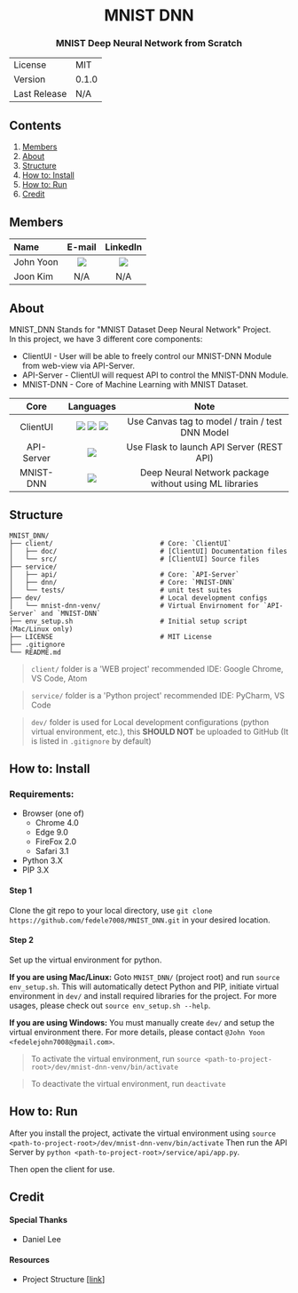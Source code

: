 <p align="center">
  <H1 align="center">MNIST DNN</H1>
  <H3 align="center">MNIST Deep Neural Network from Scratch</H3>
  <table align="center">
    <tbody>
      <tr>
        <td>License</th>
        <td>MIT</th>
      </tr>
      <tr>
        <td>Version</td>
        <td>0.1.0</td>
      </tr>
      <tr>
        <td>Last Release</td>
        <td>N/A</td>
      </tr>
    </tbody>
  </table>
</p>

## Contents
1. <a href="#members">Members</a>
2. <a href="#about">About</a>
3. <a href="#structure">Structure</a>
4. <a href="#install">How to: Install</a>
5. <a href="#run">How to: Run</a>
6. <a href="#credit">Credit</a>

## <div id="members">Members</div>
| Name | E-mail | LinkedIn |
| :--- | :---: | :---: |
| John Yoon | <a href="mailto:fedelejohn7008@gmail.com" target="_blank"><img src="https://img.shields.io/badge/Email-fedelejohn7008@gmail.com-FFFFFF?style=flat&logo=Gmail&logoColor=EA4335"/></a> | <a href="https://www.linkedin.com/in/john-yoon-33b8771a8/" target="_blank"><img src="https://img.shields.io/badge/LinkedIn-John Yoon-FFFFFF?style=flat&logo=LinkedIn&logoColor=0A66C2"/></a> |
| Joon Kim | N/A | N/A |

## <div id="about">About</div>
MNIST_DNN Stands for "MNIST Dataset Deep Neural Network" Project. \
In this project, we have 3 different core components: 
* ClientUI - User will be able to freely control our MNIST-DNN Module from web-view via API-Server.
* API-Server - ClientUI will request API to control the MNIST-DNN Module.
* MNIST-DNN - Core of Machine Learning with MNIST Dataset.

| Core | Languages | Note |
| :---: | :---: | :---: |
| ClientUI   | <img src="https://img.shields.io/badge/HTML-E34F26?style=flat&logo=HTML5&logoColor=FFFFFF"/> <img src="https://img.shields.io/badge/CSS-1572B6?style=flat&logo=CSS3&logoColor=FFFFFF"/> <img src="https://img.shields.io/badge/JavaScript-F7DF1E?style=flat&logo=JavaScript&logoColor=FFFFFF"/>  | Use Canvas tag to model / train / test DNN Model |
| API-Server | <img src="https://img.shields.io/badge/PYTHON-3776AB?style=flat&logo=Python&logoColor=FFFFFF"/> | Use Flask to launch API Server (REST API) |
| MNIST-DNN | <img src="https://img.shields.io/badge/PYTHON-3776AB?style=flat&logo=Python&logoColor=FFFFFF"/> | Deep Neural Network package without using ML libraries | 

## <div id="structure">Structure<div>
```
MNIST_DNN/
├── client/                           # Core: `ClientUI`
│   ├── doc/                          # [ClientUI] Documentation files
│   └── src/                          # [ClientUI] Source files
├── service/
│   ├── api/                          # Core: `API-Server`
│   ├── dnn/                          # Core: `MNIST-DNN`
│   └── tests/                        # unit test suites
├── dev/                              # Local development configs
│   └── mnist-dnn-venv/               # Virtual Envirnoment for `API-Server` and `MNIST-DNN`
├── env_setup.sh                      # Initial setup script (Mac/Linux only)
├── LICENSE                           # MIT License
├── .gitignore
└── README.md
```

> `client/` folder is a 'WEB project' recommended IDE: Google Chrome, VS Code, Atom

> `service/` folder is a 'Python project' recommended IDE: PyCharm, VS Code

> `dev/` folder is used for Local development configurations (python virtual environment, etc.), this **SHOULD NOT** be uploaded to GitHub (It is listed in `.gitignore` by default)
## <div id="install">How to: Install<div>
### Requirements:
* Browser (one of)
  * Chrome 4.0
  * Edge 9.0
  * FireFox 2.0
  * Safari 3.1
* Python 3.X
* PIP 3.X

#### Step 1
Clone the git repo to your local directory, use `git clone https://github.com/fedele7008/MNIST_DNN.git` in your desired location.

#### Step 2
Set up the virtual environment for python.

**If you are using Mac/Linux:**
Goto `MNIST_DNN/` (project root) and run `source env_setup.sh`. This will automatically detect Python and PIP, initiate virtual environment in `dev/` and install required libraries for the project. For more usages, please check out `source env_setup.sh --help`.

**If you are using Windows:**
You must manually create `dev/` and setup the virtual environment there. For more details, please contact `@John Yoon <fedelejohn7008@gmail.com>`.

> To activate the virtual environment, run `source <path-to-project-root>/dev/mnist-dnn-venv/bin/activate`

> To deactivate the virtual environment, run `deactivate`

## <div id="run">How to: Run<div>
After you install the project, activate the virtual environment using `source <path-to-project-root>/dev/mnist-dnn-venv/bin/activate`
Then run the API Server by `python <path-to-project-root>/service/api/app.py`.

Then open the client for use.

## <div id="credit">Credit<div>
#### Special Thanks
* Daniel Lee

#### Resources
* Project Structure [[link](https://www.holaxprogramming.com/2017/06/28/python-project-structures/)]
